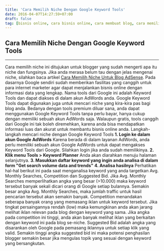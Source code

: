 ```yaml
---
title: 'Cara Memilih Niche Dengan Google Keyword Tools'
date: 2016-04-07T14:27:59+07:00
draft: false
tag: [bisnis online, cara bisnis online, cara membuat blog, cara memilih niche, Tips, tips bisnis online, tips blogging]
---
```

## Cara Memilih Niche Dengan Google Keyword Tools
---- 

Cara memilih niche ini ditujukan untuk blogger yang sudah mengerti apa itu niche dan fungsinya. Jika anda merasa belum tau dengan jelas mengenai niche, silahkan baca artikel [Cara Memilih Niche Untuk Blog AdSense](/cara-memilih-niche-blog-untuk-adsense/). Pada dasarnya Google sendiri sudah memberikan fasilitas yang canggih untuk para internet marketer agar dapat menjalankan bisnis online dengan informasi data yang lengkap. Nama tools dari Google ini adalah Keyword Tools dan dapat diakses di dalam akun AdWords anda. Google Keyword Tools dapat digunakan juga untuk mencari niche yang kira-kira pas bagi blog anda. Bedanya dengan tools premium diluar sana, anda dapat menggunakan Google Keyword Tools tanpa perlu bayar, hanya cukup dengan memiliki sebuah akun AdWords saja. Walaupun gratis, tools canggih dari Google ini tak boleh diremehkan, karena anda bisa mendapatkan informasi luas dan akurat untuk membantu bisnis online anda. Langkah-langkah mencari niche dengan Google Keyword Tools **1\. Login ke dalam akun Google AdWords** Karena berada di dalam layanan AdWords, anda perlu memiliki sebuah akun Google AdWords untuk dapat mengakses Keyword Tools dari Google. Silahkan login jika anda sudah memilikinya. **2\. Klik menu Tools > Keyword Planner** Anda akan diarahkan menuju halaman selanjutnya. **3\. Masukkan daftar keyword yang ingin anda analisa di dalam form "Get search volume data and trends"** **4\. Analisa hasilnya** Perhatikan hal-hal berikut ini pada saat menganalisa keyword yang anda targetkan Avg. Monthly Searches, Competition dan Suggested Bid. Jika Avg. Monthly Searches memperlihatkan angka yang besar (>10.000) maka keyword tersebut banyak sekali dicari orang di Google setiap bulannya. Semakin besar angka Avg. Monthly Searches, maka jumlah traffic untuk hasil pencarian tersebut akan semakin banyak. Competition menandakan seberapa banyak orang yang memasang iklan untuk keyword tersebut. Jika tingkat persaingannya rendah (low) maka kemungkinan anda akan jarang melihat iklan relevan pada blog dengan keyword yang sama. Jika angka pada competition ini tinggi, anda akan banyak melihat iklan yang berkaitan dengan keyword ini pada blog se-niche. Suggested Bid adalah angka yang disarankan oleh Google pada pemasang iklannya untuk setiap klik yang valid. Semakin tinggi angka suggested bid ini maka potensi penghasilan blogger semakin besar jika mengulas topik yang sesuai dengan keyword yang bersangkutan.